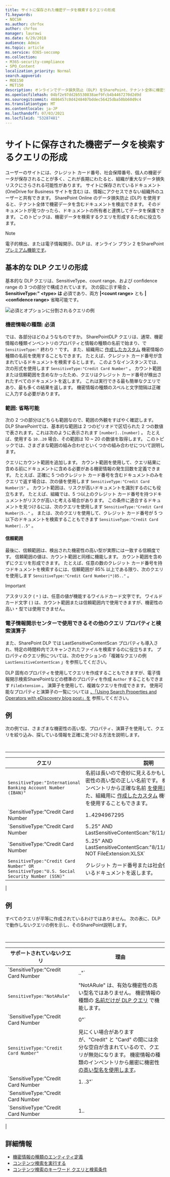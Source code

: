 ```yaml
---
title: サイトに保存された機密データを検索するクエリの形成
f1.keywords:
- NOCSH
ms.author: chrfox
author: chrfox
manager: laurawi
ms.date: 6/29/2018
audience: Admin
ms.topic: article
ms.service: O365-seccomp
ms.collection:
- M365-security-compliance
- SPO_Content
localization_priority: Normal
search.appverid:
- MOE150
- MET150
description: オンラインでデータ損失防止 (DLP) をSharePoint、テナント全体に機密データを含むドキュメントを検出します。
ms.openlocfilehash: 04bf2e97dd2b5530838aef9fcb4b4467270d2d9d
ms.sourcegitcommit: 4886457c0d4248407bddec56425dba50bb60d9c4
ms.translationtype: MT
ms.contentlocale: ja-JP
ms.lasthandoff: 07/03/2021
ms.locfileid: "53287481"
---
```

# <a name="form-a-query-to-find-sensitive-data-stored-on-sites"></a>サイトに保存された機密データを検索するクエリの形成

ユーザーのサイトには、クレジット カード番号、社会保障番号、個人の機密データが保存されることが多く、これが長期にわたると、組織が重大なデータ損失リスクにさらされる可能性があります。 サイトに保存されているドキュメント (OneDrive for Business サイトを含む) は、情報にアクセスできない組織外のユーザーと共有できます。 SharePoint Online のデータ損失防止 (DLP) を使用すると、テナント全体で機密データを含むドキュメントを検出できます。 そのドキュメントが見つかったら、ドキュメントの所有者と連携してデータを保護できます。 このトピックは、機密データを検索するクエリを形成するために役立ちます。

> [!NOTE]
> 電子的検出、または電子情報開示、DLP は、オンライン プラン 2 をSharePoint[プレミアム機能です](https://go.microsoft.com/fwlink/?LinkId=510080)。

## <a name="forming-a-basic-dlp-query"></a>基本的な DLP クエリの形成

基本的な DLP クエリは、SensitiveType、count range、および confidence range の 3 つの部分で構成されています。 次の図に示す場合 **、SensitiveType:" \<type\> は** 必須であり、両方 **|\<count range\>** とも **|\<confidence range\>** 省略可能です。

![必須とオプションに分割されるクエリの例](../media/DLP-query-example-text.png)

### <a name="sensitive-type---required"></a>機密情報の種類: 必須

では、各部分はどのようなものですか。 SharePointDLP クエリは、通常、機密情報の種類インベントリのプロパティと情報の種類の名前で始まり、で `SensitiveType:"` 終わり[](/Exchange/what-the-sensitive-information-types-in-exchange-look-for-exchange-2013-help) `"` です。 また、組織用に [作成したカスタム](create-a-custom-sensitive-information-type.md) 機密情報の種類の名前を使用することもできます。 たとえば、クレジット カード番号が含まれているドキュメントを検索するとします。 このようなインスタンスでは、次の形式を使用します  `SensitiveType:"Credit Card Number"` 。 カウント範囲または信頼範囲を含めなかったため、クエリはクレジット カード番号が検出されたすべてのドキュメントを返します。 これは実行できる最も簡単なクエリであり、最も多くの結果を返します。 機密情報の種類のスペルと文字間隔は正確に入力する必要があります。

### <a name="ranges---optional"></a>範囲: 省略可能

次の 2 つの部分はどちらも範囲なので、範囲の外観をすばやく確認します。 DLP SharePointでは、基本的な範囲は 2 つのピリオドで区切られた 2 つの数値で表されます。これは次のように表示されます `[number]..[number]` 。 たとえば、使用する  `10..20` 場合、その範囲は 10 ~ 20 の数値を取得します。 このトピックでは、さまざまな範囲の組み合わせといくつかの組み合わせについて説明します。

クエリにカウント範囲を追加します。 カウント範囲を使用して、クエリ結果に含める前にドキュメントに含める必要がある機密情報の発生回数を定義できます。 たとえば、正確に 5 つのクレジット カード番号を含むドキュメントのみをクエリで返す場合は、次の値を使用します  `SensitiveType:"Credit Card Number|5"` 。 カウント範囲は、リスクが高いドキュメントを識別するのにも役立ちます。 たとえば、組織では、5 つ以上のクレジット カード番号を持つドキュメントがリスクが高いと考える場合があります。 この条件に適合するドキュメントを見つけるには、次のクエリを使用します  `SensitiveType:"Credit Card Number|5.."` 。 または、次のクエリを使用して、クレジット カード番号が 5 つ以下のドキュメントを検索することもできます  `SensitiveType:"Credit Card Number|..5"` 。

#### <a name="confidence-range"></a>信頼範囲

最後に、信頼範囲は、検出された機密性の高い型が実際には一致する信頼度です。 信頼範囲の値は、カウント範囲と同様に機能します。 カウント範囲を含めずにクエリを形成できます。 たとえば、任意の数のクレジット カード番号を持つドキュメントを検索するには、信頼範囲が 85% 以上である限り、次のクエリを使用します  `SensitiveType:"Credit Card Number|*|85.."` 。

> [!IMPORTANT]
> アスタリスク ( `*` ) は、任意の値が機能するワイルドカード文字です。 ワイルドカード文字 ( ) は、カウント範囲または信頼範囲内で使用できますが、機密性の高い `*` 型では使用できません。

### <a name="additional-query-properties-and-search-operators-available-in-the-ediscovery-center"></a>電子情報開示センターで使用できるその他のクエリ プロパティと検索演算子

また、SharePoint DLP では LastSensitiveContentScan プロパティも導入され、特定の時間枠内でスキャンされたファイルを検索するのに役立ちます。 プロパティのクエリ例については、次のセクションの「複雑なクエリの例 `LastSensitiveContentScan` 」を参照してください。 [](#examples-of-complex-queries)

DLP 固有のプロパティを使用してクエリを作成することもできますが、電子情報開示検索SharePointなどの標準のプロパティを作成 `Author` することもできます `FileExtension` 。 演算子を使用して、複雑なクエリを作成できます。 使用可能なプロパティと演算子の一覧については [、「Using Search Properties and Operators with eDiscovery blog post」を](/archive/blogs/quentin/using-search-properties-and-operators-with-ediscovery) 参照してください。

## <a name="examples-of-complex-queries"></a>例

次の例では、さまざまな機密性の高い型、プロパティ、演算子を使用して、クエリを絞り込み、探している情報を正確に見つける方法を説明します。

<br>

****

|クエリ|説明|
|---|---|
|`SensitiveType:"International Banking Account Number (IBAN)"`|名前は長いので奇妙に見えるかもしれませんが、その機密性の高い型の正しい名前です。 機密情報の種類のインベントリから正確な名前 [を使用してください](/Exchange/what-the-sensitive-information-types-in-exchange-look-for-exchange-2013-help)。 また、組織用に [作成したカスタム](create-a-custom-sensitive-information-type.md) 機密情報の種類の名前を使用することもできます。|
|`SensitiveType:"Credit Card Number|1..4294967295|1..100"`|これにより、機密性の高い種類の "クレジット カード番号" に少なくとも 1 つ一致するドキュメントが返されます。 各範囲の値は、それぞれの最小値と最大値です。 このクエリを記述するより簡単な方法  `SensitiveType:"Credit Card Number"` は、ですが、その中で楽しいのはどこですか?|
|`SensitiveType:"Credit Card Number|5..25" AND LastSensitiveContentScan:"8/11/2018..8/13/2018"`|これにより、2018 年 8 月 11 日から 2018 年 8 月 13 日までスキャンされた 5 ~ 25 のクレジット カード番号を含むドキュメントが返されます。|
|`SensitiveType:"Credit Card Number|5..25" AND LastSensitiveContentScan:"8/11/2018..8/13/2018" NOT FileExtension:XLSX`|これにより、2018 年 8 月 11 日から 2018 年 8 月 13 日までスキャンされた 5 ~ 25 のクレジット カード番号を含むドキュメントが返されます。 XLSX 拡張子を持つファイルは、クエリ結果には含まれません。  `FileExtension` は、クエリに含め得る多くのプロパティの 1 つです。 詳細については、「検索プロパティと [演算子を電子情報開示で使用する」を参照してください](/archive/blogs/quentin/using-search-properties-and-operators-with-ediscovery)。|
|`SensitiveType:"Credit Card Number" OR SensitiveType:"U.S. Social Security Number (SSN)"`|クレジット カード番号または社会保障番号が含まれているドキュメントを返します。|
|

## <a name="examples-of-queries-to-avoid"></a>例

すべてのクエリが平等に作成されているわけではありません。 次の表に、DLP で動作しないクエリの例を示し、そのSharePoint説明します。

<br>

****

|サポートされていないクエリ|理由|
|---|---|
|`SensitiveType:"Credit Card Number|.."`|少なくとも 1 つの値を追加する必要があります。|
|`SensitiveType:"NotARule"`|"NotARule" は、有効な機密性の高い型名ではありません。 機密情報の種類の [名前だけが DLP クエリ](/Exchange/what-the-sensitive-information-types-in-exchange-look-for-exchange-2013-help) で機能します。|
|`SensitiveType:"Credit Card Number|0"`|0 は、範囲内の最小値または最大値として無効です。|
|`SensitiveType:"Credit Card Number"`|見にくい場合がありますが、"Credit" と "Card" の間には余分な空白が含まれているので、クエリが無効になります。 機密情報の種類のインベントリから厳密に機密性 [の高い型名を使用します](/Exchange/what-the-sensitive-information-types-in-exchange-look-for-exchange-2013-help)。|
|`SensitiveType:"Credit Card Number|1. .3"`|2 つの期間の部分は、スペースで区切る必要があります。|
|`SensitiveType:"Credit Card Number| |1..|80.."`|パイプ区切り記号 () が多すぎます \| 。 代わりに、次の形式に従います。 `SensitiveType: "Credit Card Number|1..|80.."`|
|`SensitiveType:"Credit Card Number|1..|80..101"`|信頼度の値はパーセンテージを表すので、100 を超えかねない。 1 ～ 100 の数値を選択してください。|
|

## <a name="for-more-information"></a>詳細情報

- [機密情報の種類のエンティティ定義](sensitive-information-type-entity-definitions.md)
- [コンテンツ検索を実行する](content-search.md)
- [コンテンツ検索のキーワード クエリと検索条件](keyword-queries-and-search-conditions.md)
